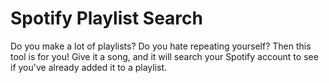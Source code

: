 # Spotify Playlist Search

Do you make a lot of playlists? Do you hate repeating yourself? Then
this tool is for you! Give it a song, and it will search your Spotify
account to see if you've already added it to a playlist.
